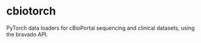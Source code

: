 # cbiotorch
PyTorch data loaders for cBioPortal sequencing and clinical datasets, using the bravado API.
